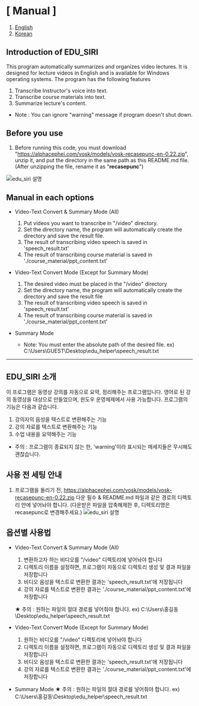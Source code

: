 # [ Manual ]
1. [English](https://github.com/Cr0nu3/edu_siri/tree/main#Introduction-of-EDU_SIRI)
2. [Korean](https://github.com/Cr0nu3/edu_siri/tree/main#EDU_SIRI-소개)

## Introduction of EDU_SIRI
This program automatically summarizes and organizes video lectures. It is designed for lecture videos in English and is available for Windows operating systems. The program has the following features

1. Transcribe Instructor's voice into text.
2. Transcribe course materials into text.
3. Summarize lecture's content.

* Note : You can ignore "warning" message if program doesn't shut down.

## Before you use
1. Before running this code, you must download "https://alphacephei.com/vosk/models/vosk-recasepunc-en-0.22.zip", unzip it, and  put the directory in the same path as this README.md file. (After unzipping the file, rename it as "**recasepunc**")

![edu_siri 설명](https://github.com/Cr0nu3/edu_siri/assets/68406739/3dfe7a99-09cf-497b-8870-b2edc7e88b76)

## Manual in each options
* Video-Text Convert & Summary Mode (All) 
    1. Put videos you want to transcribe in "/video" directory.
    2. Set the directory name, the program will automatically create the directory and save the result file.
    3. The result of transcribing video speech is saved in 'speech_result.txt'
    4. The result of transcribing course material is saved in './course_material/ppt_content.txt'

* Video-Text Convert Mode (Except for Summary Mode)
    1. The desired video must be placed in the "/video" directory
    2. Set the directory name, the program will automatically create the directory and save the result file
    3. The result of transcribing video speech is saved in 'speech_result.txt'
    4. The result of transcribing course material is saved in './course_material/ppt_content.txt'

* Summary Mode
    * Note: You must enter the absolute path of the desired file.
    ex) C:\Users\GUEST\Desktop\edu_helper\speech_result.txt 

*****

## EDU_SIRI 소개
이 프로그램은 동영상 강의를 자동으로 요약, 정리해주는 프로그램입니다. 영어로 된 강의 동영상을 대상으로 만들었으며, 윈도우 운영체제에서 사용 가능합니다. 프로그램의 기능은 다음과 같습니다.

1. 강의자의 음성을 텍스트로 변환해주는 기능 
2. 강의 자료를 텍스트로 변환해주는 기능 
3. 수업 내용을 요약해주는 기능

* 주의 : 프로그램이 종료되지 않는 한, 'warning'이라 표시되는 메세지들은 무시해도 괜찮습니다.

## 사용 전 세팅 안내
1. 프로그램을 돌리기 전, https://alphacephei.com/vosk/models/vosk-recasepunc-en-0.22.zip 다운 필수 & README.md 파일과 같은 경로의 디렉토리 안에 넣어놔야 합니다. (다운받은 파일을 압축해제한 후, 디렉토리명은 recasepunc로 변경해주세요.)
![edu_siri 설명](https://github.com/Cr0nu3/edu_siri/assets/68406739/3dfe7a99-09cf-497b-8870-b2edc7e88b76)

## 옵션별 사용법
* Video-Text Convert & Summary Mode (All) 
    1. 변환하고자 하는 비디오를 "/video" 디렉토리에 넣어놔야 합니다
    2. 디렉토리 이름을 설정하면, 프로그램이 자동으로 디렉토리 생성 및 결과 파일을 저장합니다
    3. 비디오 음성을 텍스트로 변환한 결과는 'speech_result.txt'에 저장됩니다
    4. 강의 자료를 텍스트로 변환한 결과는 './course_material/ppt_content.txt'에 저장합니다

    ★ 주의 : 원하는 파일의 절대 경로를 넣어줘야 합니다.
    ex) C:\Users\홍길동\Desktop\edu_helper\speech_result.txt

* Video-Text Convert Mode (Except for Summary Mode)
    1. 원하는 비디오를 "/video" 디렉토리에 넣어놔야 합니다
    2. 디렉토리 이름을 설정하면, 프로그램이 자동으로 디렉토리 생성 및 결과 파일을 저장합니다
    3. 비디오 음성을 텍스트로 변환한 결과는 'speech_result.txt'에 저장됩니다
    4. 강의 자료를 텍스트로 변환한 결과는 './course_material/ppt_content.txt'에 저장합니다

* Summary Mode
    ★ 주의 : 원하는 파일의 절대 경로를 넣어줘야 합니다.
    ex) C:\Users\홍길동\Desktop\edu_helper\speech_result.txt